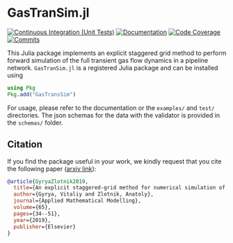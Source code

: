 # GasTranSim.jl

[![Continuous Integration (Unit Tests)][ci-unit-img]][ci-unit-url]  [![Documentation][docs-img]][docs-url]  [![Code Coverage][codecov-img]][codecov-url]    [![Commits][commits-img]][commits-url]                                          

[docs-img]: https://github.com/kaarthiksundar/GasTranSim.jl//workflows/Documentation/badge.svg "Documentation"
[docs-url]: https://kaarthiksundar.github.io/GasTranSim.jl/dev/
[ci-unit-img]: https://github.com/kaarthiksundar/GasTranSim.jl/actions/workflows/ci.yml/badge.svg?branch=master "Continuous Integration (Unit Tests)"
[ci-unit-url]: https://github.com/kaarthiksundar/GasTranSim.jl/actions/workflows/ci.yml
[codecov-img]: https://codecov.io/gh/kaarthiksundar/GasTranSim.jl/branch/master/graph/badge.svg "Code Coverage"
[codecov-url]: https://codecov.io/gh/kaarthiksundar/GasTranSim.jl/branch/master
[commits-img]: https://img.shields.io/github/commits-since/kaarthiksundar/GasTranSim.jl/v0.2.4.svg "Commits since tagged version"
[commits-url]: https://github.com/kaarthiksundar/GasTranSim.jl/commits/master


This Julia package implements an explicit staggered grid method to perform forward simulation of the full transient gas flow dynamics in a pipeline network. 
``GasTranSim.jl`` is a registered Julia package and can be installed using

```julia 
using Pkg
Pkg.add("GasTransSim")
```

For usage, please refer to the documentation or the ``examples/`` and ``test/`` directories. The json schemas for the data with the validator is provided in the ``schemas/`` folder. 

## Citation
If you find the package useful in your work, we kindly request that you cite the following paper ([arxiv link](https://arxiv.org/abs/1803.00418)): 

```bibtex
@article{GyryaZlotnik2019,
  title={An explicit staggered-grid method for numerical simulation of large-scale natural gas pipeline networks},
  author={Gyrya, Vitaliy and Zlotnik, Anatoly},
  journal={Applied Mathematical Modelling},
  volume={65},
  pages={34--51},
  year={2019},
  publisher={Elsevier}
}
```
